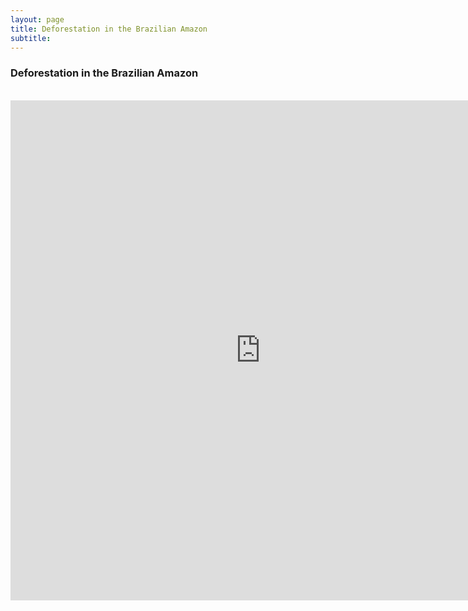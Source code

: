 ```yaml
---
layout: page
title: Deforestation in the Brazilian Amazon
subtitle: 
---
```


### Deforestation in the Brazilian Amazon

<br>

<iframe id="iframe_container" frameborder="0" webkitallowfullscreen="" mozallowfullscreen="" allowfullscreen="" width="800" height="800" src="https://prezi.com/embed/-p8pm7fswj9l/?bgcolor=ffffff&amp;lock_to_path=0&amp;autoplay=0&amp;autohide_ctrls=0&amp;landing_data=bHVZZmNaNDBIWnNjdEVENDRhZDFNZGNIUE43MHdLNWpsdFJLb2ZHanI5KzN6a1AxQmhjQ1hmM2YrdnNuZG5nL1JBPT0&amp;landing_sign=S-SbKVP5s0pbtSmmqN8gdQ8hMMaoe8WhD6gplZGrTN0"></iframe>
